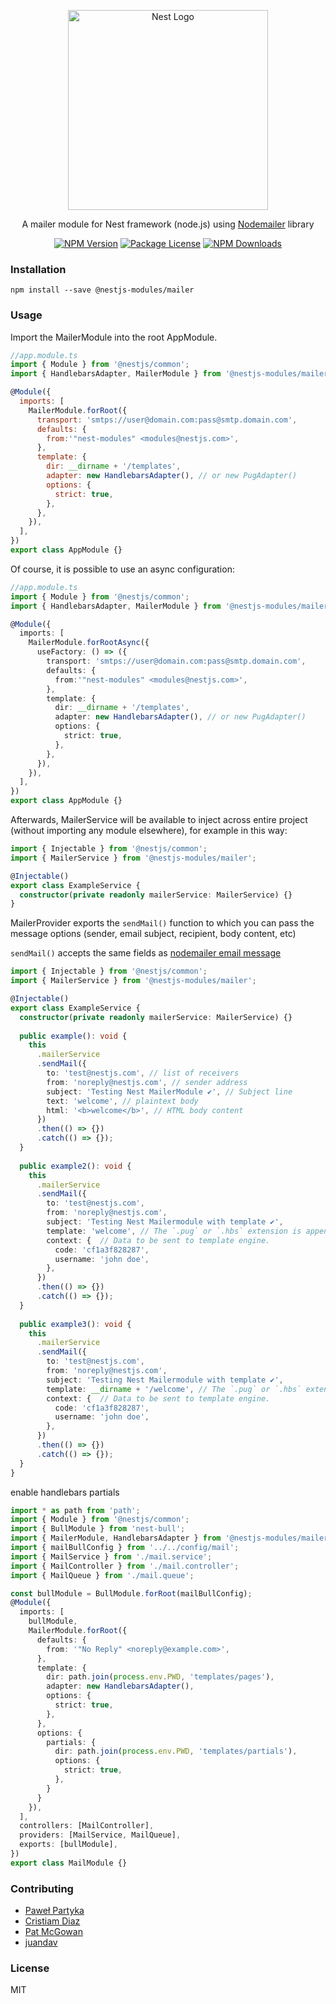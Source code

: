 <p align="center">
  <a href="http://nestjs.com/" target="blank">
    <img src="https://nestjs.com/img/logo_text.svg" width="320" alt="Nest Logo" />
  </a>
</p>

<p align="center">
  A mailer module for Nest framework (node.js) using <a href="https://nodemailer.com/">Nodemailer</a> library
</p>

<p align="center">
  <a href="https://www.npmjs.com/org/nestjs-modules"><img src="https://img.shields.io/npm/v/@nestjs-modules/mailer.svg" alt="NPM Version" /></a>
  <a href="https://www.npmjs.com/org/nestjs-modules"><img src="https://img.shields.io/npm/l/@nestjs-modules/mailer.svg" alt="Package License" /></a>
  <a href="https://www.npmjs.com/org/nestjs-modules"><img src="https://img.shields.io/npm/dm/@nestjs-modules/mailer.svg" alt="NPM Downloads" /></a>
</p>

### Installation

```
npm install --save @nestjs-modules/mailer
```

### Usage

Import the MailerModule into the root AppModule.

```javascript
//app.module.ts
import { Module } from '@nestjs/common';
import { HandlebarsAdapter, MailerModule } from '@nestjs-modules/mailer';

@Module({
  imports: [
    MailerModule.forRoot({
      transport: 'smtps://user@domain.com:pass@smtp.domain.com',
      defaults: {
        from:'"nest-modules" <modules@nestjs.com>',
      },
      template: {
        dir: __dirname + '/templates',
        adapter: new HandlebarsAdapter(), // or new PugAdapter()
        options: {
          strict: true,
        },
      },
    }),
  ],
})
export class AppModule {}
```

Of course, it is possible to use an async configuration:

```typescript
//app.module.ts
import { Module } from '@nestjs/common';
import { HandlebarsAdapter, MailerModule } from '@nestjs-modules/mailer';

@Module({
  imports: [
    MailerModule.forRootAsync({
      useFactory: () => ({
        transport: 'smtps://user@domain.com:pass@smtp.domain.com',
        defaults: {
          from:'"nest-modules" <modules@nestjs.com>',
        },
        template: {
          dir: __dirname + '/templates',
          adapter: new HandlebarsAdapter(), // or new PugAdapter()
          options: {
            strict: true,
          },
        },
      }),
    }),
  ],
})
export class AppModule {}
```

Afterwards, MailerService will be available to inject across entire project (without importing any module elsewhere), for example in this way:

```typescript
import { Injectable } from '@nestjs/common';
import { MailerService } from '@nestjs-modules/mailer';

@Injectable()
export class ExampleService {
  constructor(private readonly mailerService: MailerService) {}
}
```

MailerProvider exports the `sendMail()` function to which you can pass the message options (sender, email subject, recipient, body content, etc)

`sendMail()` accepts the same fields as [nodemailer email message](https://nodemailer.com/message/)

```typescript
import { Injectable } from '@nestjs/common';
import { MailerService } from '@nestjs-modules/mailer';

@Injectable()
export class ExampleService {
  constructor(private readonly mailerService: MailerService) {}
  
  public example(): void {
    this
      .mailerService
      .sendMail({
        to: 'test@nestjs.com', // list of receivers
        from: 'noreply@nestjs.com', // sender address
        subject: 'Testing Nest MailerModule ✔', // Subject line
        text: 'welcome', // plaintext body
        html: '<b>welcome</b>', // HTML body content
      })
      .then(() => {})
      .catch(() => {});
  }
  
  public example2(): void {
    this
      .mailerService
      .sendMail({
        to: 'test@nestjs.com',
        from: 'noreply@nestjs.com',
        subject: 'Testing Nest Mailermodule with template ✔',
        template: 'welcome', // The `.pug` or `.hbs` extension is appended automatically.
        context: {  // Data to be sent to template engine.
          code: 'cf1a3f828287',
          username: 'john doe',
        },
      })
      .then(() => {})
      .catch(() => {});
  }
  
  public example3(): void {
    this
      .mailerService
      .sendMail({
        to: 'test@nestjs.com',
        from: 'noreply@nestjs.com',
        subject: 'Testing Nest Mailermodule with template ✔',
        template: __dirname + '/welcome', // The `.pug` or `.hbs` extension is appended automatically.
        context: {  // Data to be sent to template engine.
          code: 'cf1a3f828287',
          username: 'john doe',
        },
      })
      .then(() => {})
      .catch(() => {});
  }
}
```

enable handlebars partials

```typescript
import * as path from 'path';
import { Module } from '@nestjs/common';
import { BullModule } from 'nest-bull';
import { MailerModule, HandlebarsAdapter } from '@nestjs-modules/mailer';
import { mailBullConfig } from '../../config/mail';
import { MailService } from './mail.service';
import { MailController } from './mail.controller';
import { MailQueue } from './mail.queue';

const bullModule = BullModule.forRoot(mailBullConfig);
@Module({
  imports: [
    bullModule,
    MailerModule.forRoot({
      defaults: {
        from: '"No Reply" <noreply@example.com>',
      },
      template: {
        dir: path.join(process.env.PWD, 'templates/pages'),
        adapter: new HandlebarsAdapter(),
        options: {
          strict: true,
        },
      },
      options: {
        partials: {
          dir: path.join(process.env.PWD, 'templates/partials'),
          options: {
            strict: true,
          },
        }
      }
    }),
  ],
  controllers: [MailController],
  providers: [MailService, MailQueue],
  exports: [bullModule],
})
export class MailModule {}
```

### Contributing

* [Paweł Partyka](https://github.com/partyka95)
* [Cristiam Diaz](https://github.com/cdiaz)
* [Pat McGowan](https://github.com/p-mcgowan)
* [juandav](https://github.com/juandav)

### License

MIT
